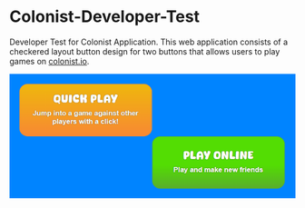 # Colonist-Developer-Test

Developer Test for Colonist Application. This web application consists of a checkered layout button design for two buttons that allows users to play games on [colonist.io](https://www.colonist.io).

![Design Screenshot](media/screenshot.PNG)